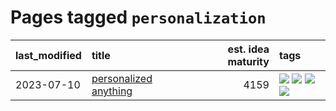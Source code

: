 # Pages tagged `personalization`

|last_modified|title|est. idea maturity|tags
|:---|:---|---:|:---|
|2023-07-10|[personalized anything](../personalized_anything.md)|4159|[![](https://img.shields.io/badge/tag-gdpr_data_export-29349d)](../tags/gdpr_data_export.md) [![](https://img.shields.io/badge/tag-llm-50c04b)](../tags/llm.md) [![](https://img.shields.io/badge/tag-personalization-4072a1)](../tags/personalization.md) [![](https://img.shields.io/badge/tag-productivity-7c795e)](../tags/productivity.md)|